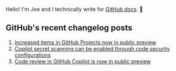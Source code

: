 Hello! I'm Joe and I technically write for <a href="https://docs.github.com">GitHub docs</a>. 🔮

## GitHub's recent changelog posts

1. <a href='https://github.blog/changelog/2025-02-26-increased-items-in-github-projects-now-in-public-preview'>Increased items in GitHub Projects now in public preview</a>
2. <a href='https://github.blog/changelog/2025-02-26-copilot-secret-scanning-can-be-enabled-through-code-security-configurations'>Copilot secret scanning can be enabled through code security configurations</a>
3. <a href='https://github.blog/changelog/2025-02-26-code-review-in-github-copilot-is-now-in-public-preview'>Code review in GitHub Copilot is now in public preview</a>
